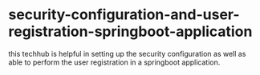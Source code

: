 # security-configuration-and-user-registration-springboot-application
this techhub is helpful in setting up the security configuration as well as able to perform the user registration in a springboot application.
